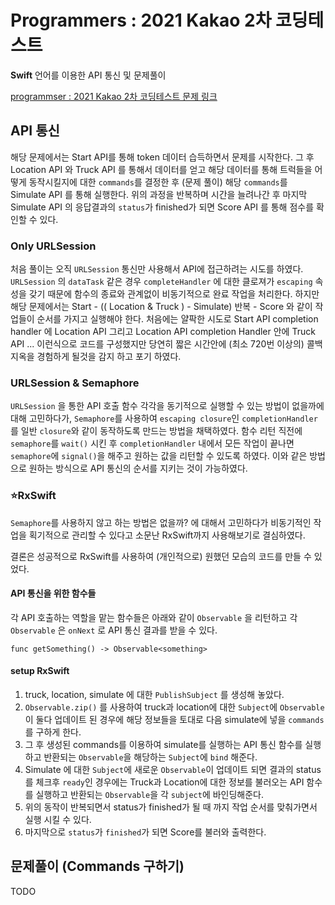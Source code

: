 # Programmers : 2021 Kakao 2차 코딩테스트

**Swift** 언어를 이용한 API 통신 및 문제풀이

[programmser :  2021 Kakao 2차 코딩테스트 문제 링크](https://programmers.co.kr/skill_check_assignments/67)

## API 통신

해당 문제에서는 Start API를 통해 token 데이터 습득하면서 문제를 시작한다. 그 후 Location API 와 Truck API 를 통해서 데이터를 얻고 해당 데이터를 통해 트럭들을 어떻게 동작시킬지에 대한 `commands`를 결정한 후 (문제 풀이) 해당 `commands`를 Simulate API 를 통해 실행한다. 위의 과정을 반복하며 시간을 늘려나간 후 마지막 Simulate API 의 응답결과의 `status`가 finished가 되면 Score API 를 통해 점수를 확인할 수 있다.

### Only URLSession

처음 풀이는 오직 `URLSession` 통신만 사용해서 API에 접근하려는 시도를 하였다. `URLSession` 의 `dataTask` 같은 경우 `completeHandler` 에 대한 클로져가 `escaping` 속성을 갖기 때문에 함수의 종료와 관계없이 비동기적으로 완료 작업을 처리한다. 하지만 해당 문제에서는 Start - (( Location & Truck ) - Simulate) 반복 - Score 와 같이 작업들이 순서를 가지고 실행해야 한다. 처음에는 얄팍한 시도로 Start API completion handler 에 Location API 그리고 Location API completion Handler 안에 Truck API ... 이런식으로 코드를 구성했지만 당연히 짧은 시간안에 (최소 720번 이상의) 콜백 지옥을 경험하게 될것을 감지 하고 포기 하였다. 

### URLSession & Semaphore

`URLSession` 을 통한 API 호출 함수 각각을 동기적으로 실행할 수 있는 방법이 없을까에 대해 고민하다가, `Semaphore`를 사용하여 `escaping closure`인 `completionHandler`를 일반 `closure`와 같이 동작하도록 만드는 방법을 채택하였다. 함수 리턴 직전에 `semaphore`를 `wait()` 시킨 후 `completionHandler` 내에서 모든 작업이 끝나면 `semaphore`에 `signal()`을 해주고 원하는 값을 리턴할 수 있도록 하였다. 이와 같은 방법으로 원하는 방식으로 API 통신의 순서를 지키는 것이 가능하였다.

### :star:RxSwift

`Semaphore`를 사용하지 않고 하는 방법은 없을까? 에 대해서 고민하다가 비동기적인 작업을 획기적으로 관리할 수 있다고 소문난 RxSwift까지 사용해보기로 결심하였다.

결론은 성공적으로 RxSwift를 사용하여 (개인적으로) 원했던 모습의 코드를 만들 수 있었다.

#### API 통신을 위한 함수들

각 API 호출하는 역할을 맡는 함수들은 아래와 같이 `Observable` 을 리턴하고 각 `Observable` 은 `onNext` 로 API 통신 결과를 받을 수 있다. 

`func getSomething() -> Observable<something>` 

#### setup RxSwift

1.  truck, location, simulate 에 대한 `PublishSubject` 를 생성해 놓았다. 
2. `Observable.zip()` 를 사용하여 truck과 location에 대한 `Subject`에 `Observable`이 둘다 업데이트 된 경우에 해당 정보들을 토대로 다음 simulate에 넣을 `commands`를 구하게 한다. 
3. 그 후 생성된 commands를 이용하여 simulate를 실행하는 API 통신 함수를 실행하고 반환되는 `Observable`을 해당하는 `Subject`에 `bind` 해준다. 
4. Simulate 에 대한 `Subject`에 새로운 `Observable`이 업데이트 되면  결과의 status를 체크후 `ready`인 경우에는 Truck과 Location에 대한 정보를 불러오는 API 함수를 실행하고 반환되는 `Observable`을 각 `subject`에 바인딩해준다. 
5. 위의 동작이 반복되면서 status가 finished가 될 때 까지 작업 순서를 맞춰가면서 실행 시킬 수 있다. 
6. 마지막으로 `status`가 `finished`가 되면 Score를 불러와 출력한다.



## 문제풀이 (Commands 구하기)

TODO
